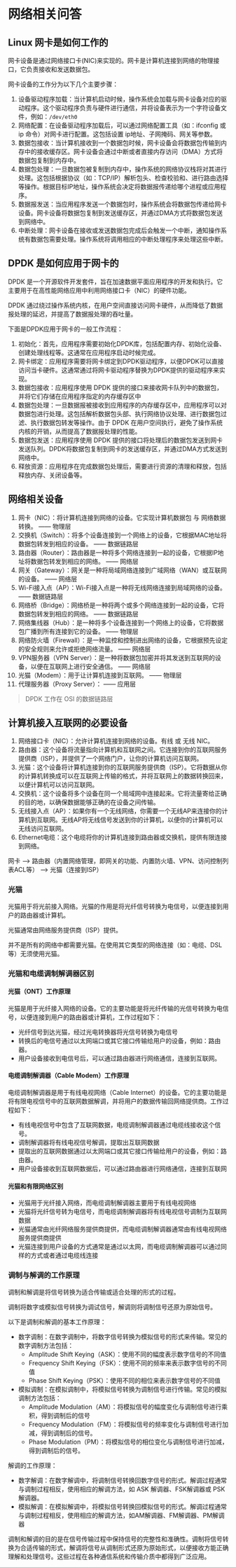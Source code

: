 # 网络相关问答

## Linux 网卡是如何工作的

网卡设备是通过网络接口卡(NIC)来实现的。网卡是计算机连接到网络的物理接口，它负责接收和发送数据包。

网卡设备的工作分为以下几个主要步骤：
1. 设备驱动程序加载：当计算机启动时候，操作系统会加载与网卡设备对应的驱动程序。这个驱动程序负责与硬件进行通信，并将设备表示为一个字符设备文件，例如：`/dev/eth0`
2. 网络配置：在设备驱动程序加载后，可以通过网络配置工具（如：ifconfig 或 ip 命令）对网卡进行配置。这包括设置 ip地址、子网掩码、网关等参数。
3. 数据包接收：当计算机接收到一个数据包时候，网卡设备会将数据包传输到内存中的接收缓存区。网卡设备会通过中断或者直接内存访问（DMA）方式将数据包复制到内存中。
4. 数据包处理：一旦数据包被复制到内存中，操作系统的网络协议栈将对其进行处理。这包括根据协议（如：TCP/IP）解析包头、检查校验和、进行路由选择等操作。根据目标IP地址，操作系统会决定将数据报传递给哪个进程或应用程序。
5. 数据报发送：当应用程序发送一个数据包时，操作系统会将数据包传递给网卡设备。网卡设备将数据包复制到发送缓存区，并通过DMA方式将数据包发送到网络中。
6. 中断处理：网卡设备在接收或发送数据包完成后会触发一个中断，通知操作系统有数据包需要处理。操作系统将调用相应的中断处理程序来处理这些中断。

## DPDK 是如何应用于网卡的

DPDK 是一个开源软件开发套件，旨在加速数据平面应用程序的开发和执行。它主要用于在高性能网络应用中利用网络接口卡（NIC）的硬件功能。

DPDK 通过绕过操作系统内核，在用户空间直接访问网卡硬件，从而降低了数据报处理的延迟，并提高了数据报处理的吞吐量。

下面是DPDK应用于网卡的一般工作流程：
1. 初始化：首先，应用程序需要初始化DPDK库，包括配置内存、初始化设备、创建处理线程等。这通常在应用程序启动时候完成。
2. 网卡绑定：应用程序需要将网卡绑定到DPDK驱动程序，以便DPDK可以直接访问当卡硬件。这通常通过将网卡驱动程序替换为DPDK提供的驱动程序来实现。
3. 数据包接收：应用程序使用 DPDK 提供的接口来接收网卡队列中的数据包，并将它们存储在应用程序指定的内存缓存区中
4. 数据包处理：一旦数据报被接收到应用程序的内存缓存区中，应用程序可以对数据包进行处理。这包括解析数据包头部、执行网络协议处理、进行数据包过滤、执行数据包转发等操作。由于 DPDK 在用户空间执行，避免了操作系统内核的开销，从而提高了数据报处理的性能。
5. 数据包发送：应用程序使用 DPDK 提供的接口将处理后的数据包发送到网卡发送队列。DPDK将数据包复制到网卡的发送缓存区，并通过DMA方式发送到网络中。
6. 释放资源：应用程序在完成数据包处理后，需要进行资源的清理和释放，包括释放内存、关闭设备等。

## 网络相关设备

1. 网卡（NIC）：将计算机连接到网络的设备。它实现计算机数据包 与 网络数据 转换。                             —— 物理层
2. 交换机（Switch）：将多个设备连接到一个网络上的设备，它根据MAC地址将数据包转发到相应的设备。              —— 数据链路层
3. 路由器（Router）：路由器是一种将多个网络连接到一起的设备，它根据IP地址将数据包转发到相应的网络。         —— 网络层
4. 网关（Gateway）：网关是一种将局域网络连接到广域网络（WAN）或互联网的设备。                               —— 网络层
5. Wi-Fi接入点（AP）：Wi-Fi接入点是一种将无线网络连接到局域网络的设备。                                     —— 数据链路层
6. 网络桥（Bridge）：网络桥是一种将两个或多个网络连接到一起的设备，它将数据包转发到相应的网络。             —— 数据链路层
7. 网络集线器（Hub）：是一种将多个设备连接到一个网络上的设备，它将数据包广播到所有连接到它的设备。          —— 物理层
8. 网络防火墙（Firewall）：是一种监控和控制进出网络的设备，它根据预先设定的安全规则来允许或拒绝网络流量。   —— 网络层
9. VPN服务器（VPN Server）：是一种将数据包加密并将其发送到互联网的设备，以便在互联网上进行安全通信。        —— 网络层
10. 光猫（Modem）：用于让计算机连接到互联网。                                                               —— 物理层
11. 代理服务器（Proxy Server）：                                                                            —— 应用层

> DPDK 工作在 OSI 的数据链路层

## 计算机接入互联网的必要设备

1. 网络接口卡（NIC）：允许计算机连接到网络的设备。有线 或 无线 NIC。
2. 路由器：这个设备将流量指向计算机和互联网之间。它连接到你的互联网服务提供商（ISP），并提供了一个网络门户，让你的计算机访问互联网。
3. 光猫：这个设备将计算机连接到你的互联网服务提供商（ISP）。它将数据从你的计算机转换成可以在互联网上传输的格式，并将互联网上的数据转换回来，以便计算机可以访问互联网。
4. 交换机：这个设备将多个设备在同一个局域网中连接起来。它将流量寄给正确的目的地，以确保数据能够正确的在设备之间传输。
5. 无线接入点（AP）：如果你有一个无线网络，你需要一个无线AP来连接你的计算机到互联网。无线AP将无线信号发送到你的计算机，以便你的计算机可以无线访问互联网。
6. Ethernet电缆：这个电缆将你的计算机连接到路由器或交换机，提供有限连接到网络。

网卡 --> 路由器（内置网络管理，即网关的功能、内置防火墙、VPN、访问控制列表ACL等） -->  光猫（连接到ISP）

### 光猫

光猫用于将光前接入网络。光猫的作用是将光纤信号转换为电信号，以便连接到用户的路由器或计算机。

光猫通常由网络服务提供商（ISP）提供。

并不是所有的网络中都需要光猫。在使用其它类型的网络连接（如：电缆、DSL等）无须使用光猫。

### 光猫和电缆调制解调器区别

#### 光猫（ONT）工作原理

光猫是用于光纤接入网络的设备。它的主要功能是将光纤传输的光信号转换为电信号，以便连接到用户的路由器或计算机，工作过程如下：
- 光纤信号到达光猫，经过光电转换器将光信号转换为电信号
- 转换后的电信号通过以太网端口或其它接口传输给用户的设备，例如：路由器。
- 用户设备接收到电信号后，可以通过路由器进行网络通信，连接到互联网。

#### 电缆调制解调器（Cable Modem）工作原理

电缆调制解调器是用于有线电视网络（Cable Internet）的设备。它的主要功能是将有限电视信号中的互联网数据解调，并将用户的数据传输回网络提供商。工作过程如下：
- 有线电视信号中包含了互联网数据，电缆调制解调器通过电缆线接收这个信号。
- 调制解调器将有线电视信号解调，提取出互联网数据
- 提取出的互联网数据通过以太网端口或其它接口传输给用户的设备，例如：路由器。
- 用户设备接收到互联网数据后，可以通过路由器进行网络通信，连接到互联网

#### 光猫和有限网络区别

- 光猫用于光纤接入网络，而电缆调制解调器主要用于有线电视网络
- 光猫将光纤信号转为电信号，而电缆调制解调器将有线电视信号调制为互联网数据
- 光猫通常由光纤网络服务提供商提供，而电缆调制解调器通常由有线电视网络服务提供商提供
- 光猫连接到用户设备的方式通常是通过以太网，而电缆调制解调器可以通过同样的方式或者通过电缆线连接

### 调制与解调的工作原理

调制和解调是将信号转换为适合传输或适合处理的形式的过程。

调制将数字或模拟信号转换为调试信号，解调则将调制信号还原为原始信号。

以下是调制和解调的基本工作原理：
- 数字调制：在数字调制中，将数字信号转换为模拟信号的形式来传输。常见的数字调制方法包括：
    - Amplitude Shift Keying（ASK）：使用不同的幅度表示数字信号的不同值
    - Frequency Shift Keying（FSK）：使用不同的频率来表示数字信号的不同值
    - Phase Shift Keying（PSK）：使用不同的相位来表示数字信号的不同值
- 模拟调制：在模拟调制中，将模拟信号转换为调制信号进行传输。常见的模拟调制方法包括：
    - Amplitude Modulation（AM）：将模拟信号的幅度变化与调制信号进行乘积，得到调制后的信号
    - Frequency Modulation（FM）：将模拟信号的频率变化与调制信号进行加减，得到调制后的信号。
    - Phase Modulation（PM）：将模拟信号的相位变化与调制信号进行加减，得到调制后的信号。

解调的工作原理：
- 数字解调：在数字解调中，将调制信号转换回数字信号的形式。解调过程通常与调制过程相反，使用相应的解调方法，如 ASK 解调器、FSK解调器或 PSK 解调器。
- 模拟解调：在模拟解调中，将模拟信号转换回模拟信号的形式。解调过程通常与调制过程相反，使用相应的解调方法，如AM解调器、FM解调器、PM解调器

调制和解调的目的是在信号传输过程中保持信号的完整性和准确性。调制将信号转换为合适传输的形式，解调将信号从调制形式还原为原始形式，以便接收方能正确理解和处理信号。这些过程在各种通信系统和传输介质中都得到广泛应用。



